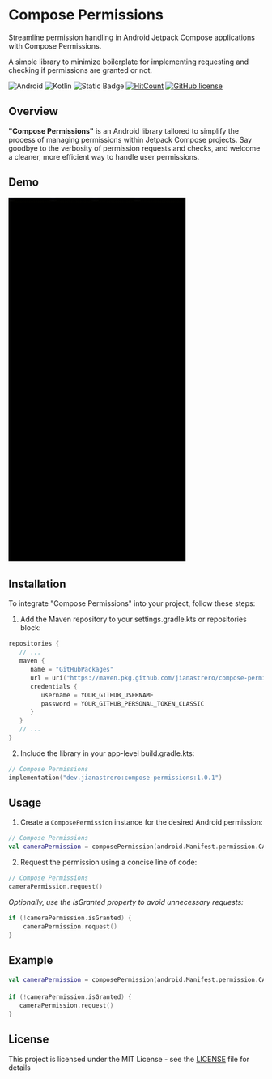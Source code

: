 # Compose Permissions

Streamline permission handling in Android Jetpack Compose applications with Compose Permissions.

A simple library to minimize boilerplate for implementing requesting and checking if permissions are granted or
not.

![Android](https://img.shields.io/badge/Android-3DDC84?style=for-the-badge&logo=android&logoColor=white)
![Kotlin](https://img.shields.io/badge/kotlin-%237F52FF.svg?style=for-the-badge&logo=kotlin&logoColor=white)
![Static Badge](https://img.shields.io/badge/Jetpack_Compose-37bf6e?style=for-the-badge&logo=data%3Aimage%2Fpng%3Bbase64%2CiVBORw0KGgoAAAANSUhEUgAAAA0AAAAOCAYAAAD0f5bSAAAABHNCSVQICAgIfAhkiAAAAAFzUkdCAK7OHOkAAAAEZ0FNQQAAsY8L%2FGEFAAAACXBIWXMAAA7DAAAOwwHHb6hkAAAAX3pUWHRSYXcgcHJvZmlsZSB0eXBlIEFQUDEAAAiZ40pPzUstykxWKCjKT8vMSeVSAANjEy4TSxNLo0QDAwMLAwgwNDAwNgSSRkC2OVQo0QAFmJibpQGhuVmymSmIzwUAT7oVaBst2IwAAAFlSURBVChTY6AbYITScGD%2FtEfk37fvrQyMjBH%2FGRhmMTP%2Fbj2o2PgBKg0GcE32%2B%2BtZ%2FsmxZjD8%2B98E1CAIFWYAanzDyMjYwKT0a%2BZBxsY%2FIDEmsAwQfPjweS9QxWQgFvz74QvD76dvGP5%2B%2FMLA%2BO%2B%2FCFBsyv8dJvuhShmYoTTDx5ucM78%2F%2BMjMzfufIVDGgyFbMZGB7TcTw53bTxmYzwUyMN03kHiwr70FpBZuE8gh7448ZeBf%2B53BV8KNgZuZi8FPwp1B%2B4kHA8MrIagaCEDSBAEYIYMFoGpiZmE4fvwow%2BzpExk%2Bf%2FnKsOngLYar9z4yMDKzQxVAANxgDn3Hi8BQ02P495fh35c3DBKKVgzy5tkMLFwKQGEWkOv37qvhcQGphdv047eIKcO%2Ff8X%2FmZjfM%2FGJM7CKGjKwcquANLxhYPiXIXxxmztUKSbgNXUW5tB3mqgcMe2TY%2BuXyW71H1BDgY6AgQEAC35v3JCnE5EAAAAASUVORK5CYII%3D)
[![HitCount](http://hits.dwyl.com/jianastrero/compose-permissions.svg)](http://hits.dwyl.com/jianastrero/compose-permissions)
[![GitHub license](https://img.shields.io/github/license/jianastrero/compose-permissions.svg)](LICENSE)
## Overview

**"Compose Permissions"** is an Android library tailored to simplify the process of managing permissions within Jetpack Compose projects. Say goodbye to the verbosity of permission requests and checks, and welcome a cleaner, more efficient way to handle user permissions.

## Demo

![Compose Permissions Demo GIF](assets/demo.gif)

## Installation

To integrate "Compose Permissions" into your project, follow these steps:

1. Add the Maven repository to your settings.gradle.kts or repositories block:

```kotlin
repositories {
   // ...
   maven {
      name = "GitHubPackages"
      url = uri("https://maven.pkg.github.com/jianastrero/compose-permissions")
      credentials {
         username = YOUR_GITHUB_USERNAME
         password = YOUR_GITHUB_PERSONAL_TOKEN_CLASSIC
      }
   }
   // ...
}
```

2. Include the library in your app-level build.gradle.kts:

```kotlin
// Compose Permissions
implementation("dev.jianastrero:compose-permissions:1.0.1")
```

## Usage

1. Create a `ComposePermission` instance for the desired Android permission:

```kotlin
// Compose Permissions
val cameraPermission = composePermission(android.Manifest.permission.CAMERA)
```

2. Request the permission using a concise line of code:

```kotlin
// Compose Permissions
cameraPermission.request()
```

_Optionally, use the isGranted property to avoid unnecessary requests:_

```kotlin
if (!cameraPermission.isGranted) {
    cameraPermission.request()
}
```

## Example

```kotlin
val cameraPermission = composePermission(android.Manifest.permission.CAMERA)

if (!cameraPermission.isGranted) {
   cameraPermission.request()
}
```

## License

This project is licensed under the MIT License - see the [LICENSE](LICENSE) file for details
